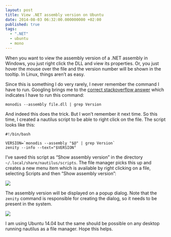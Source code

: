 ```yaml
---
layout: post
title: View .NET assembly version on Ubuntu
date: 2014-08-03 06:32:00.000000000 +02:00
published: true
tags:
  - ".NET"
  - ubuntu
  - mono
---
```


When you want to view the assembly version of a .NET assembly in Windows, you
just right click the DLL and view its properties. Or, you just hover the mouse
over the file and the version number will be shown in the tooltip. In Linux,
things aren’t as easy.<!--more-->

Since this is something I do very rarely, I never remember the command I have to
run. Googling brings me to the
<a href="http://stackoverflow.com/questions/3946368/how-to-get-the-assemblyversion-of-a-net-file-in-linux">correct
stackoverflow answer</a> which indicates I have to run this command:

```
monodis --assembly file.dll | grep Version
```

And indeed this does the trick. But I won’t remember it next time. So this time,
I created a nautilus script to be able to right click on the file. The script
looks like this:

```
#!/bin/bash

VERSION=`monodis --assembly "$@" | grep Version`
zenity --info --text="$VERSION"
```

I’ve saved this script as “Show assembly version” in the directory
<code>~/.local/share/nautilus/scripts</code>. The file manager picks this up and
creates a new menu item which is available by right clicking on a file,
selecting Scripts and then “Show assembly version”:

<img src="{{ site.baseurl }}/assets/2014/show-assembly-version.png" />

The assembly version will be displayed on a popup dialog. Note that the
<code>zenity</code> command is responsible for creating the dialog, so it needs
to be present in the system.

<img src="{{ site.baseurl }}/assets/2014/show-assembly-version-dialog1.png" />

I am using Ubuntu 14.04 but the same should be possible on any desktop running
nautilus as a file manager. Hope this helps.
